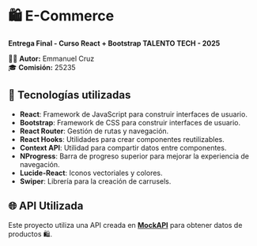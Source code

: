 # 🛍️ E-Commerce

**Entrega Final - Curso React + Bootstrap TALENTO TECH - 2025**

👨‍💻 **Autor:** Emmanuel Cruz  
🎓 **Comisión:** 25235

## 🧰 Tecnologías utilizadas

* **React**: Framework de JavaScript para construir interfaces de usuario.
* **Bootstrap**: Framework de CSS para construir interfaces de usuario.
* **React Router**: Gestión de rutas y navegación.
* **React Hooks**: Utilidades para crear componentes reutilizables.
* **Context API**: Utilidad para compartir datos entre componentes.
* **NProgress**: Barra de progreso superior para mejorar la experiencia de navegación.
* **Lucide-React**: Iconos vectoriales y colores.
* **Swiper**: Librería para la creación de carrusels.

## 🌐 API Utilizada

Este proyecto utiliza una API creada en [**MockAPI**](https://mockapi.io/) para obtener datos de productos 🛍️.

